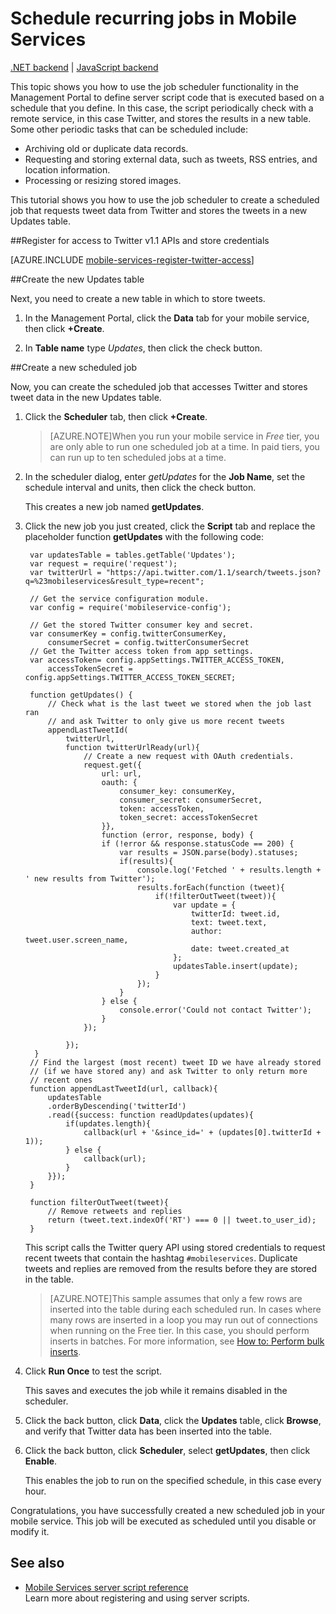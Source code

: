 <properties
	pageTitle="Schedule backend tasks in a JavaScript backend mobile service | Windows Azure"
	description="Use the scheduler in Azure Mobile Services to define JavaScript backend jobs that run on a schedule."
	services="mobile-services"
	documentationCenter=""
	authors="ggailey777"
	manager="dwrede"
	editor=""/>

<tags 
	ms.service="mobile-services" 
	ms.date="09/14/2015"
	wacn.date=""/>

# Schedule recurring jobs in Mobile Services 

<div class="dev-center-tutorial-subselector">
	<a href="/documentation/articles/mobile-services-dotnet-backend-schedule-recurring-tasks/" title=".NET backend">.NET backend</a> | <a href="/documentation/articles/mobile-services-schedule-recurring-tasks/"  title="JavaScript backend" class="current">JavaScript backend</a>
</div>
 
This topic shows you how to use the job scheduler functionality in the Management Portal to define server script code that is executed based on a schedule that you define. In this case, the script periodically check with a remote service, in this case Twitter, and stores the results in a new table. Some other periodic tasks that can be scheduled include:

+ Archiving old or duplicate data records.
+ Requesting and storing external data, such as tweets, RSS entries, and location information.
+ Processing or resizing stored images.

This tutorial shows you how to use the job scheduler to create a scheduled job that requests tweet data from Twitter and stores the tweets in a new Updates table.

##<a name="get-oauth-credentials"></a>Register for access to Twitter v1.1 APIs and store credentials

[AZURE.INCLUDE [mobile-services-register-twitter-access](../includes/mobile-services-register-twitter-access.md)]

##<a name="create-table"></a>Create the new Updates table

Next, you need to create a new table in which to store tweets.

1. In the Management Portal, click the **Data** tab for your mobile service, then click **+Create**.

2. In **Table name** type _Updates_, then click the check button.

##<a name="add-job"></a>Create a new scheduled job  

Now, you can create the scheduled job that accesses Twitter and stores tweet data in the new Updates table.

1. Click the **Scheduler** tab, then click **+Create**. 

    >[AZURE.NOTE]When you run your mobile service in <em>Free</em> tier, you are only able to run one scheduled job at a time. In paid tiers, you can run up to ten scheduled jobs at a time.

2. In the scheduler dialog, enter _getUpdates_ for the **Job Name**, set the schedule interval and units, then click the check button. 
   
   	This creates a new job named **getUpdates**. 

3. Click the new job you just created, click the **Script** tab and replace the placeholder function **getUpdates** with the following code:

		var updatesTable = tables.getTable('Updates');
		var request = require('request');
		var twitterUrl = "https://api.twitter.com/1.1/search/tweets.json?q=%23mobileservices&result_type=recent";

		// Get the service configuration module.
		var config = require('mobileservice-config');
		
		// Get the stored Twitter consumer key and secret. 
		var consumerKey = config.twitterConsumerKey,
		    consumerSecret = config.twitterConsumerSecret
		// Get the Twitter access token from app settings.    
		var accessToken= config.appSettings.TWITTER_ACCESS_TOKEN,
		    accessTokenSecret = config.appSettings.TWITTER_ACCESS_TOKEN_SECRET;
		
		function getUpdates() {   
		    // Check what is the last tweet we stored when the job last ran
		    // and ask Twitter to only give us more recent tweets
		    appendLastTweetId(
		        twitterUrl, 
		        function twitterUrlReady(url){            
		            // Create a new request with OAuth credentials.
		            request.get({
		                url: url,                
		                oauth: {
		                    consumer_key: consumerKey,
		                    consumer_secret: consumerSecret,
		                    token: accessToken,
		                    token_secret: accessTokenSecret
		                }},
		                function (error, response, body) {
		                if (!error && response.statusCode == 200) {
		                    var results = JSON.parse(body).statuses;
		                    if(results){
		                        console.log('Fetched ' + results.length + ' new results from Twitter');                       
		                        results.forEach(function (tweet){
		                            if(!filterOutTweet(tweet)){
		                                var update = {
		                                    twitterId: tweet.id,
		                                    text: tweet.text,
		                                    author: tweet.user.screen_name,
		                                    date: tweet.created_at
		                                };
		                                updatesTable.insert(update);
		                            }
		                        });
		                    }            
		                } else { 
		                    console.error('Could not contact Twitter');
		                }
		            });
		
		        });
		 }
		// Find the largest (most recent) tweet ID we have already stored
		// (if we have stored any) and ask Twitter to only return more
		// recent ones
		function appendLastTweetId(url, callback){
		    updatesTable
		    .orderByDescending('twitterId')
		    .read({success: function readUpdates(updates){
		        if(updates.length){
		            callback(url + '&since_id=' + (updates[0].twitterId + 1));           
		        } else {
		            callback(url);
		        }
		    }});
		}
		
		function filterOutTweet(tweet){
		    // Remove retweets and replies
		    return (tweet.text.indexOf('RT') === 0 || tweet.to_user_id);
		}


   	This script calls the Twitter query API using stored credentials to request recent tweets that contain the hashtag `#mobileservices`. Duplicate tweets and replies are removed from the results before they are stored in the table.

    >[AZURE.NOTE]This sample assumes that only a few rows are inserted into the table during each scheduled run. In cases where many rows are inserted in a loop you may run out of connections when running on the Free tier. In this case, you should perform inserts in batches. For more information, see [How to: Perform bulk inserts](/documentation/articles/mobile-services-how-to-use-server-scripts#bulk-inserts).

4. Click **Run Once** to test the script. 

   	This saves and executes the job while it remains disabled in the scheduler.

5. Click the back button, click **Data**, click the **Updates** table, click **Browse**, and verify that Twitter data has been inserted into the table.

6. Click the back button, click **Scheduler**, select **getUpdates**, then click **Enable**.

   	This enables the job to run on the specified schedule, in this case every hour.

Congratulations, you have successfully created a new scheduled job in your mobile service. This job will be executed as scheduled until you disable or modify it.

## <a name="nextsteps"> </a>See also

* [Mobile Services server script reference]
  <br/>Learn more about registering and using server scripts.

<!-- Anchors. -->
[Register for Twitter access and store credentials]: #get-oauth-credentials
[Create the new Updates table]: #create-table
[Create a new scheduled job]: #add-job
[Next steps]: #next-steps

<!-- Images. -->

<!-- URLs. -->
[Mobile Services server script reference]: /documentation/articles/mobile-services-how-to-use-server-scripts/
[windowsazure.cn]: http://www.windowsazure.cn/
[Azure Management Portal]: https://manage.windowsazure.cn/
[Register your apps for Twitter login with Mobile Services]: /documentation/articles/mobile-services-how-to-register-twitter-authentication
[Twitter Developers]: https://apps.twitter.com/
[App settings]: http://msdn.microsoft.com/zh-cn/library/azure/b6bb7d2d-35ae-47eb-a03f-6ee393e170f7
